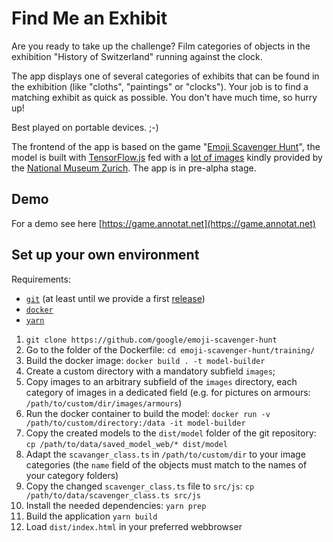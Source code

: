 # Find Me an Exhibit

Are you ready to take up the challenge? Film categories of objects in the exhibition "History of Switzerland" running against the clock.

The app displays one of several categories of exhibits that can be found in the exhibition (like "cloths", "paintings" or "clocks"). Your job is to find a matching exhibit as quick as possible. You don't have much time, so hurry up!

Best played on portable devices. ;-)

The frontend of the app is based on the game "[Emoji Scavenger Hunt](https://github.com/google/emoji-scavenger-hunt)", the model is built with [TensorFlow.js](https://js.tensorflow.org/) fed with a [lot of images](https://opendata.swiss/en/dataset?q=&organization=schweizerisches-nationalmuseum-snm) kindly provided by the [National Museum Zurich](https://www.nationalmuseum.ch/e/). The app is in pre-alpha stage.

## Demo

For a demo see here [https://game.annotat.net](https://game.annotat.net)

## Set up your own environment

Requirements:

* [`git`](https://git-scm.com/) (at least until we provide a first [release](https://github.com/dataramblers/glamhack18/releases))
* [`docker`](https://docker.com)
* [`yarn`](https://yarnpkg.com)

1. `git clone https://github.com/google/emoji-scavenger-hunt`
2. Go to the folder of the Dockerfile: `cd emoji-scavenger-hunt/training/`
3. Build the docker image: `docker build . -t model-builder`
4. Create a custom directory with a mandatory subfield `images`;
5. Copy images to an arbitrary subfield of the `images` directory, each
   category of images in a dedicated field (e.g. for pictures on armours: `/path/to/custom/dir/images/armours`)
6. Run the docker container to build the model: `docker run -v /path/to/custom/directory:/data -it model-builder`
7. Copy the created models to the `dist/model` folder of the git
   repository: `cp /path/to/data/saved_model_web/* dist/model`
8. Adapt the `scavanger_class.ts` in `/path/to/custom/dir` to your image
   categories (the `name` field of the objects must match to the names of your
category folders)
8. Copy the changed `scavenger_class.ts` file to `src/js`: `cp /path/to/data/scavenger_class.ts src/js`
9. Install the needed dependencies: `yarn prep`
10. Build the application `yarn build`
11. Load `dist/index.html` in your preferred webbrowser
